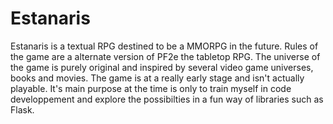 # Estanaris
Estanaris is a textual RPG destined to be a MMORPG in the future.
Rules of the game are a alternate version of PF2e the tabletop RPG.
The universe of the game is purely original and inspired by several video game universes, books and movies.
The game is at a really early stage and isn't actually playable.
It's main purpose at the time is only to train myself in code developpement and explore the possibilties in a fun way of libraries such as Flask.
